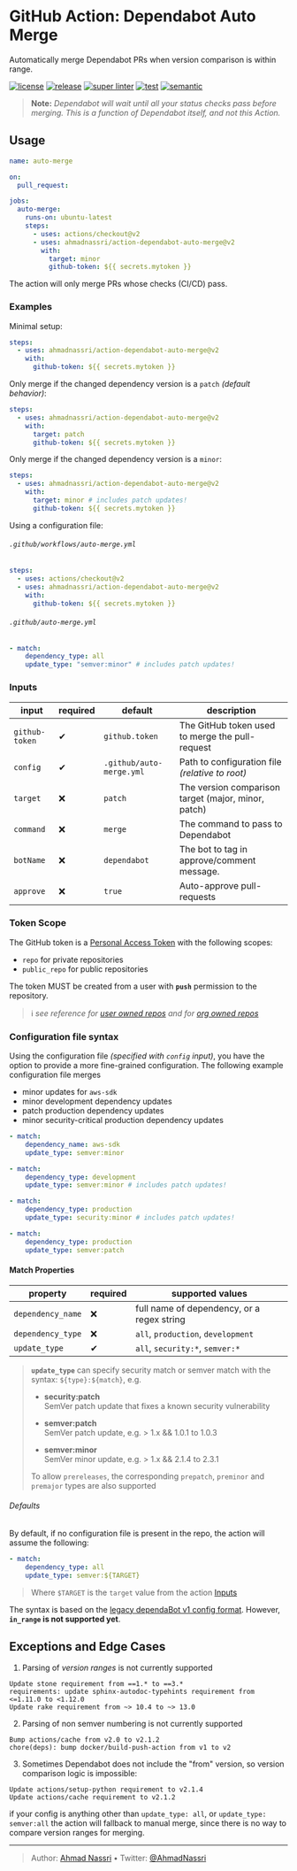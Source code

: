# GitHub Action: Dependabot Auto Merge

Automatically merge Dependabot PRs when version comparison is within range.

[![license][license-img]][license-url]
[![release][release-img]][release-url]
[![super linter][super-linter-img]][super-linter-url]
[![test][test-img]][test-url]
[![semantic][semantic-img]][semantic-url]

> **Note:** *Dependabot will wait until all your status checks pass before merging. This is a function of Dependabot itself, and not this Action.*

## Usage

``` yaml
name: auto-merge

on:
  pull_request:

jobs:
  auto-merge:
    runs-on: ubuntu-latest
    steps:
      - uses: actions/checkout@v2
      - uses: ahmadnassri/action-dependabot-auto-merge@v2
        with:
          target: minor
          github-token: ${{ secrets.mytoken }}
```

The action will only merge PRs whose checks (CI/CD) pass.

### Examples

Minimal setup:

``` yaml
steps:
  - uses: ahmadnassri/action-dependabot-auto-merge@v2
    with:
      github-token: ${{ secrets.mytoken }}
```

Only merge if the changed dependency version is a `patch` *(default behavior)*:

``` yaml
steps:
  - uses: ahmadnassri/action-dependabot-auto-merge@v2
    with:
      target: patch
      github-token: ${{ secrets.mytoken }}
```

Only merge if the changed dependency version is a `minor`:

``` yaml
steps:
  - uses: ahmadnassri/action-dependabot-auto-merge@v2
    with:
      target: minor # includes patch updates!
      github-token: ${{ secrets.mytoken }}
```

Using a configuration file:

###### `.github/workflows/auto-merge.yml`

``` yaml
steps:
  - uses: actions/checkout@v2
  - uses: ahmadnassri/action-dependabot-auto-merge@v2
    with:
      github-token: ${{ secrets.mytoken }}
```

###### `.github/auto-merge.yml`

``` yaml
- match:
    dependency_type: all
    update_type: "semver:minor" # includes patch updates!
```

### Inputs

| input          | required | default                  | description                                         |
|----------------|----------|--------------------------|-----------------------------------------------------|
| `github-token` | ✔        | `github.token`           | The GitHub token used to merge the pull-request     |
| `config`       | ✔        | `.github/auto-merge.yml` | Path to configuration file *(relative to root)*     |
| `target`       | ❌        | `patch`                  | The version comparison target (major, minor, patch) |
| `command`      | ❌        | `merge`                  | The command to pass to Dependabot                   |
| `botName`      | ❌        | `dependabot`             | The bot to tag in approve/comment message.          |
| `approve`      | ❌        | `true`                   | Auto-approve pull-requests                          |

### Token Scope

The GitHub token is a [Personal Access Token](https://docs.github.com/en/github/authenticating-to-github/creating-a-personal-access-token) with the following scopes:

-   `repo` for private repositories
-   `public_repo` for public repositories

The token MUST be created from a user with **`push`** permission to the repository.

> ℹ *see reference for [user owned repos](https://docs.github.com/en/github/setting-up-and-managing-your-github-user-account/permission-levels-for-a-user-account-repository) and for [org owned repos](https://docs.github.com/en/github/setting-up-and-managing-organizations-and-teams/repository-permission-levels-for-an-organization)*

### Configuration file syntax

Using the configuration file *(specified with `config` input)*, you have the option to provide a more fine-grained configuration. The following example configuration file merges

-   minor updates for `aws-sdk`
-   minor development dependency updates
-   patch production dependency updates
-   minor security-critical production dependency updates

``` yaml
- match:
    dependency_name: aws-sdk
    update_type: semver:minor

- match:
    dependency_type: development
    update_type: semver:minor # includes patch updates!

- match:
    dependency_type: production
    update_type: security:minor # includes patch updates!

- match:
    dependency_type: production
    update_type: semver:patch
```

#### Match Properties

| property          | required | supported values                           |
|-------------------|----------|--------------------------------------------|
| `dependency_name` | ❌        | full name of dependency, or a regex string |
| `dependency_type` | ❌        | `all`, `production`, `development`         |
| `update_type`     | ✔        | `all`, `security:*`, `semver:*`            |

> **`update_type`** can specify security match or semver match with the syntax: `${type}:${match}`, e.g.
>
> -   **security:patch**  
>     SemVer patch update that fixes a known security vulnerability
>
> -   **semver:patch**  
>     SemVer patch update, e.g. &gt; 1.x && 1.0.1 to 1.0.3
>
> -   **semver:minor**  
>     SemVer minor update, e.g. &gt; 1.x && 2.1.4 to 2.3.1
>
> To allow `prereleases`, the corresponding `prepatch`, `preminor` and `premajor` types are also supported

###### Defaults

By default, if no configuration file is present in the repo, the action will assume the following:

``` yaml
- match:
    dependency_type: all
    update_type: semver:${TARGET}
```

> Where `$TARGET` is the `target` value from the action [Inputs](#inputs)

The syntax is based on the [legacy dependaBot v1 config format](https://dependabot.com/docs/config-file/#automerged_updates).
However, **`in_range` is not supported yet**.

## Exceptions and Edge Cases

1.  Parsing of *version ranges* is not currently supported

<!-- -->

    Update stone requirement from ==1.* to ==3.*
    requirements: update sphinx-autodoc-typehints requirement from <=1.11.0 to <1.12.0
    Update rake requirement from ~> 10.4 to ~> 13.0

2.  Parsing of non semver numbering is not currently supported

<!-- -->

    Bump actions/cache from v2.0 to v2.1.2
    chore(deps): bump docker/build-push-action from v1 to v2

3.  Sometimes Dependabot does not include the "from" version, so version comparison logic is impossible:

<!-- -->

    Update actions/setup-python requirement to v2.1.4
    Update actions/cache requirement to v2.1.2

if your config is anything other than `update_type: all`, or `update_type: semver:all` the action will fallback to manual merge, since there is no way to compare version ranges for merging.

----
> Author: [Ahmad Nassri](https://www.ahmadnassri.com/) &bull;
> Twitter: [@AhmadNassri](https://twitter.com/AhmadNassri)

[license-url]: LICENSE
[license-img]: https://badgen.net/github/license/ahmadnassri/action-dependabot-auto-merge

[release-url]: https://github.com/ahmadnassri/action-dependabot-auto-merge/releases
[release-img]: https://badgen.net/github/release/ahmadnassri/action-dependabot-auto-merge

[super-linter-url]: https://github.com/ahmadnassri/action-dependabot-auto-merge/actions?query=workflow%3Asuper-linter
[super-linter-img]: https://github.com/ahmadnassri/action-dependabot-auto-merge/workflows/super-linter/badge.svg

[test-url]: https://github.com/ahmadnassri/action-dependabot-auto-merge/actions?query=workflow%3Atest
[test-img]: https://github.com/ahmadnassri/action-dependabot-auto-merge/workflows/test/badge.svg

[semantic-url]: https://github.com/ahmadnassri/action-dependabot-auto-merge/actions?query=workflow%3Arelease
[semantic-img]: https://badgen.net/badge/📦/semantically%20released/blue
